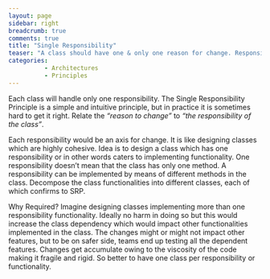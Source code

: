 ```yaml
---
layout: page
sidebar: right
breadcrumb: true
comments: true
title: "Single Responsibility"
teaser: "A class should have one & only one reason for change. Responsibility here is reason for change. If there are two reasons for a change in a class, then there is a need to split class functionality into two."
categories:
          - Architectures
          - Principles
---
```


Each class will handle only one responsibility. The Single Responsibility Principle is a simple and intuitive principle, but in practice it is sometimes hard to get it right. Relate the <em>“reason to change”</em> to <em>“the responsibility of the class”</em>.

Each responsibility would be an axis for change.
It is like designing classes which are highly cohesive.
Idea is to design a class which has one responsibility or in other words caters to implementing functionality.
One responsibility doesn’t mean that the class has only one method. A responsibility can be implemented by means of different methods in the class.
Decompose the class functionalities into different classes, each of which confirms to SRP.

Why Required?
Imagine designing classes implementing more than one responsibility functionality. Ideally no harm in doing so but this would increase the class dependency which would impact other functionalities implemented in the class. The changes might or might not impact other features, but to be on safer side, teams end up testing all the dependent features. Changes get accumulate owing to the viscosity of the code making it fragile and rigid. So better to have one class per responsibility or functionality.
